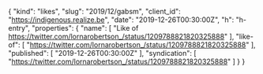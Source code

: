 {
  "kind": "likes",
  "slug": "2019/12/gabsm",
  "client_id": "https://indigenous.realize.be",
  "date": "2019-12-26T00:30:00Z",
  "h": "h-entry",
  "properties": {
    "name": [
      "Like of https://twitter.com/lornarobertson_/status/1209788821820325888"
    ],
    "like-of": [
      "https://twitter.com/lornarobertson_/status/1209788821820325888"
    ],
    "published": [
      "2019-12-26T00:30:00Z"
    ],
    "syndication": [
      "https://twitter.com/lornarobertson_/status/1209788821820325888"
    ]
  }
}
